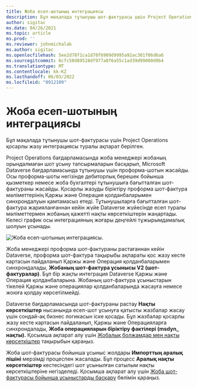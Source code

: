 ```yaml
---
title: Жоба есеп-шотының интеграциясы
description: Бұл мақалада тұтынушы шот-фактурасы үшін Project Operations қосарлы жазу интеграциясы туралы ақпарат берілген.
author: sigitac
ms.date: 04/26/2021
ms.topic: article
ms.prod: ''
ms.reviewer: johnmichalak
ms.author: sigitac
ms.openlocfilehash: 5ee2d78f1ca1d78f6909d9995a92ac301f06d6a6
ms.sourcegitcommit: 6cfc50d89528df977a8f6a55c1ad39d99800d9b4
ms.translationtype: MT
ms.contentlocale: kk-KZ
ms.lasthandoff: 06/03/2022
ms.locfileid: "8912109"
---
```

# <a name="project-invoice-integration"></a>Жоба есеп-шотының интеграциясы

Бұл мақалада тұтынушы шот-фактурасы үшін Project Operations қосарлы жазу интеграциясы туралы ақпарат берілген.

Project Operations бағдарламасында жоба менеджері жобаның орындалмаған шот ұсыну тапсырмаларын басқарып, Microsoft Dataverse бағдарламасында тұтынушы үшін проформа-шотын жасайды. Осы проформа-шоты негізінде дебиторлық берешек бойынша қызметкер немесе жоба бухгалтері тұтынушыға бағытталған шот-фактураны жасайды. Қосарлы жазуды біріктіру проформа шот-фактура мәліметтерінің Қаржы және Операция қолданбаларымен синхрондалуын қамтамасыз етеді. Тұтынушыларға бағытталған шот-фактура жарияланғаннан кейін жүйе Dataverse жүйесінде есеп туралы мәліметтермен жобаның қажетті нақты көрсеткіштерін жаңартады. Келесі график осы интеграцияның жоғары деңгейлі тұжырымдамалық шолуын ұсынады.

   ![Жоба есеп-шотының интеграциясы.](./media/DW5Invoicing.png)

Жоба менеджері проформа шот-фактураны растағаннан кейін Dataverse, проформа шот-фактура тақырыбы ақпараты қос жазу кесте картасын пайдаланып Қаржы және Операция қолданбаларымен синхрондалады, **Жобаның шот-фактура ұсынысы V2 (шот-фактуралар)**. Бұл бір жақты интеграция Dataverse Қаржы және Операция қолданбаларына. Жобаның шот-фактура ұсыныстарын тікелей Қаржы және операциялар қолданбаларында жасауға немесе жоюға қолдау көрсетілмейді.

Dataverse бағдарламасында шот-фактураны растау **Нақты көрсеткіштер** нысанында есеп-шот ұсынуға қатысты жазбалар жасау үшін сондай-ақ бизнес логикасын іске қосады. Бұл жазбалар қосарлы жазу кесте картасын пайдаланып, Қаржы және Операцияларға синхрондалады, **Жоба операцияларын біріктіру фактілері (msdyn\_ нақты).** Қосымша ақпарат алу үшін [Жобалық болжамдар мен нақты көрсеткіштер](resource-dual-write-estimates-actuals.md) тақырыбын қараңыз. 

Жоба шот-фактурасы бойынша ұсыныс жолдары **Импорттың аралық пішіні** мерзімді процеспен жасалады. Бұл процесс **Аралық нақты көрсеткіштер** кестесіндегі шот ұсынылған сатылым нақты көрсеткіштеріне негізделеді. Қосымша ақпарат алу үшін [Жоба шот-фактурасы бойынша ұсыныстарды басқару](../invoicing/format-update-project-invoice-proposals.md#create-project-invoice-proposals) бөлімін қараңыз. 
